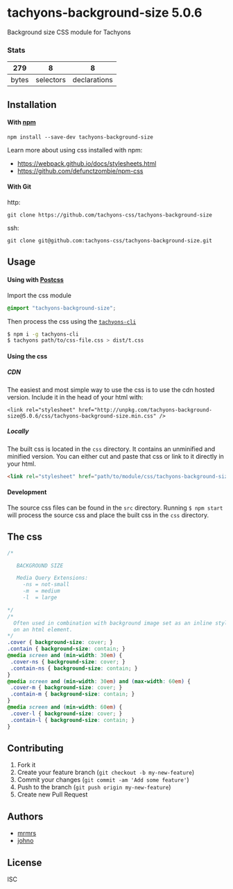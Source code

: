 # tachyons-background-size 5.0.6

Background size CSS module for Tachyons

### Stats

279 | 8 | 8
---|---|---
bytes | selectors | declarations

## Installation

#### With [npm](https://npmjs.com)

```
npm install --save-dev tachyons-background-size
```

Learn more about using css installed with npm:
* https://webpack.github.io/docs/stylesheets.html
* https://github.com/defunctzombie/npm-css

#### With Git

http:
```
git clone https://github.com/tachyons-css/tachyons-background-size
```

ssh:
```
git clone git@github.com:tachyons-css/tachyons-background-size.git
```

## Usage

#### Using with [Postcss](https://github.com/postcss/postcss)

Import the css module

```css
@import "tachyons-background-size";
```

Then process the css using the [`tachyons-cli`](https://github.com/tachyons-css/tachyons-cli)

```sh
$ npm i -g tachyons-cli
$ tachyons path/to/css-file.css > dist/t.css
```

#### Using the css

##### CDN
The easiest and most simple way to use the css is to use the cdn hosted version. Include it in the head of your html with:

```
<link rel="stylesheet" href="http://unpkg.com/tachyons-background-size@5.0.6/css/tachyons-background-size.min.css" />
```

##### Locally
The built css is located in the `css` directory. It contains an unminified and minified version.
You can either cut and paste that css or link to it directly in your html.

```html
<link rel="stylesheet" href="path/to/module/css/tachyons-background-size">
```

#### Development

The source css files can be found in the `src` directory.
Running `$ npm start` will process the source css and place the built css in the `css` directory.

## The css

```css
/*

   BACKGROUND SIZE

   Media Query Extensions:
     -ns = not-small
     -m  = medium
     -l  = large

*/
/*
  Often used in combination with background image set as an inline style
  on an html element.
*/
.cover { background-size: cover; }
.contain { background-size: contain; }
@media screen and (min-width: 30em) {
 .cover-ns { background-size: cover; }
 .contain-ns { background-size: contain; }
}
@media screen and (min-width: 30em) and (max-width: 60em) {
 .cover-m { background-size: cover; }
 .contain-m { background-size: contain; }
}
@media screen and (min-width: 60em) {
 .cover-l { background-size: cover; }
 .contain-l { background-size: contain; }
}
```

## Contributing

1. Fork it
2. Create your feature branch (`git checkout -b my-new-feature`)
3. Commit your changes (`git commit -am 'Add some feature'`)
4. Push to the branch (`git push origin my-new-feature`)
5. Create new Pull Request

## Authors

* [mrmrs](http://mrmrs.io)
* [johno](http://johnotander.com)

## License

ISC

